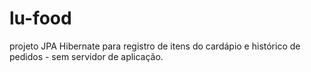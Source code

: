 # lu-food
projeto JPA Hibernate para registro de itens do cardápio e histórico de pedidos - sem servidor de aplicação.
